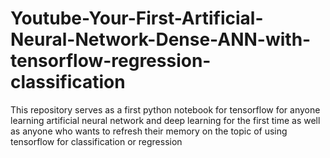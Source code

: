 # Youtube-Your-First-Artificial-Neural-Network-Dense-ANN-with-tensorflow-regression-classification
This repository serves as a first python notebook for tensorflow for anyone learning artificial neural network and deep learning for the first time as well as anyone who wants to refresh their memory on the topic of using tensorflow for classification or regression
